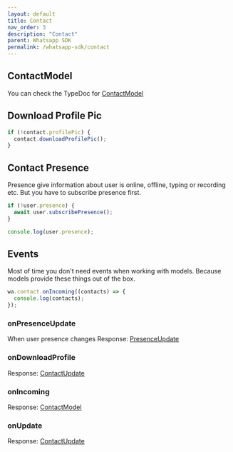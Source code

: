```yaml
---
layout: default
title: Contact
nav_order: 3
description: "Contact"
parent: Whatsapp SDK
permalink: /whatsapp-sdk/contact
---
```


## ContactModel

You can check the TypeDoc for [ContactModel]()

## Download Profile Pic

```js
if (!contact.profilePic) {
  contact.downloadProfilePic();
}
```

## Contact Presence

Presence give information about user is online, offline, typing or recording etc.
But you have to subscribe presence first.

```js
if (!user.presence) {
  await user.subscribePresence();
}

console.log(user.presence);
```

## Events

Most of time you don't need events when working with models. Because models provide these things out of the box.

```js
wa.contact.onIncoming((contacts) => {
  console.log(contacts);
});
```

### onPresenceUpdate

When user presence changes
Response: [PresenceUpdate]()

### onDownloadProfile

Response: [ContactUpdate]()

### onIncoming

Response: [ContactModel]()

### onUpdate

Response: [ContactUpdate]()
